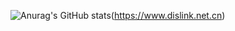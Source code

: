 ![Anurag's GitHub stats](https://github-readme-stats.vercel.app/api?username=KBjtcsm&show_icons=true&theme=radical)(https://www.dislink.net.cn)
